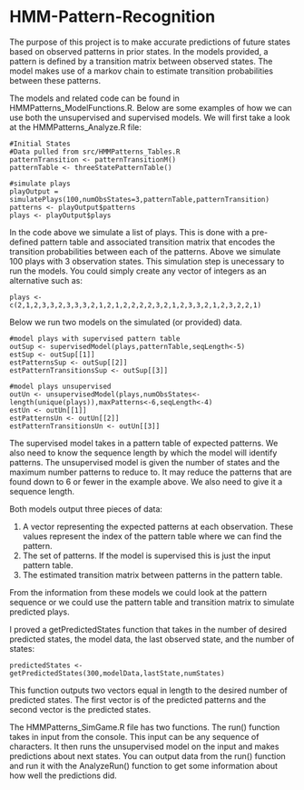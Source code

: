# HMM-Pattern-Recognition
The purpose of this project is to make accurate predictions of future states based on observed patterns in prior states.  In the models provided, a pattern is defined by a transition matrix between observed states.  The model makes use of a markov chain to estimate transition probabilities between these patterns.

The models and related code can be found in HMMPatterns_ModelFunctions.R.  Below are some examples of how we can use both the unsupervised and supervised models.  We will first take a look at the HMMPatterns_Analyze.R file:

```{r}
#Initial States
#Data pulled from src/HMMPatterns_Tables.R
patternTransition <- patternTransitionM()
patternTable <- threeStatePatternTable()

#simulate plays
playOutput = simulatePlays(100,numObsStates=3,patternTable,patternTransition)
patterns <- playOutput$patterns
plays <- playOutput$plays
```

In the code above we simulate a list of plays.  This is done with a pre-defined pattern table and associated transition matrix that encodes the transition probabilities between each of the patterns.  Above we simulate 100 plays with 3 observation states.  This simulation step is unecessary to run the models.  You could simply create any vector of integers as an alternative such as:

```{r}
plays <- c(2,1,2,3,3,2,3,3,3,2,1,2,1,2,2,2,2,3,2,1,2,3,3,2,1,2,3,2,2,1)
```

Below we run two models on the simulated (or provided) data.

```{r}
#model plays with supervised pattern table
outSup <- supervisedModel(plays,patternTable,seqLength<-5)
estSup <- outSup[[1]]
estPatternsSup <- outSup[[2]]
estPatternTransitionsSup <- outSup[[3]]

#model plays unsupervised
outUn <- unsupervisedModel(plays,numObsStates<-length(unique(plays)),maxPatterns<-6,seqLength<-4)
estUn <- outUn[[1]]
estPatternsUn <- outUn[[2]]
estPatternTransitionsUn <- outUn[[3]]
```

The supervised model takes in a pattern table of expected patterns.  We also need to know the sequence length by which the model will identify patterns.  The unsupervised model is given the number of states and the maximum number patterns to reduce to.  It may reduce the patterns that are found down to 6 or fewer in the example above.  We also need to give it a sequence length.

Both models output three pieces of data:
1) A vector representing the expected patterns at each observation.  These values represent the index of the pattern table where we can find the pattern.
2) The set of patterns.  If the model is supervised this is just the input pattern table.
3) The estimated transition matrix between patterns in the pattern table.

From the information from these models we could look at the pattern sequence or we could use the pattern table and transition matrix to simulate predicted plays.

I proved a getPredictedStates function that takes in the number of desired predicted states, the model data, the last observed state, and the number of states:

```{r}
predictedStates <- getPredictedStates(300,modelData,lastState,numStates)
```

This function outputs two vectors equal in length to the desired number of predicted states.  The first vector is of the predicted patterns and the second vector is the predicted states.

The HMMPatterns_SimGame.R file has two functions.  The run() function takes in input from the console.  This input can be any sequence of characters.  It then runs the unsupervised model on the input and makes predictions about next states.  You can output data from the run() function and run it with the AnalyzeRun() function to get some information about how well the predictions did.
